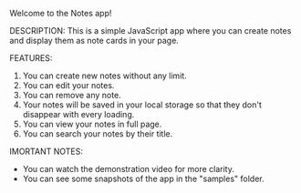 Welcome to the Notes app!

DESCRIPTION:
This is a simple JavaScript app where you can create notes and display them as note cards in your page.

FEATURES:
1. You can create new notes without any limit.
2. You can edit your notes.
3. You can remove any note.
4. Your notes will be saved in your local storage so that they don't disappear with every loading.
5. You can view your notes in full page.
6. You can search your notes by their title.

IMORTANT NOTES:
* You can watch the demonstration video for more clarity.
* You can see some snapshots of the app in the "samples" folder.
